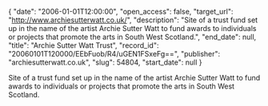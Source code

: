 {
  "date": "2006-01-01T12:00:00", 
  "open_access": false, 
  "target_url": "http://www.archiesutterwatt.co.uk/", 
  "description": "Site of a trust fund set up in the name of the artist Archie Sutter Watt to fund awards to individuals or projects that promote the arts in South West Scotland.", 
  "end_date": null, 
  "title": "Archie Sutter Watt Trust", 
  "record_id": "20060101T120000/EEbFuob/R4/uGEN1FSxeFg==", 
  "publisher": "archiesutterwatt.co.uk", 
  "slug": 54804, 
  "start_date": null
}

Site of a trust fund set up in the name of the artist Archie Sutter Watt to fund awards to individuals or projects that promote the arts in South West Scotland.